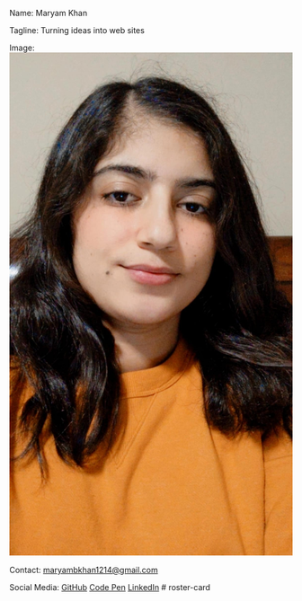

Name: 
  Maryam Khan

Tagline: 
    Turning ideas into web sites

Image:
![My image](images/mano.jpg)

Contact: maryambkhan1214@gmail.com

Social Media:
  [GitHub](https://github.com/maryambkhan?tab=repositories)
  [Code Pen](https://codepen.io/your-work/)
  [LinkedIn](https://www.linkedin.com/in/maryam-khan-214a44232/)
               # roster-card
